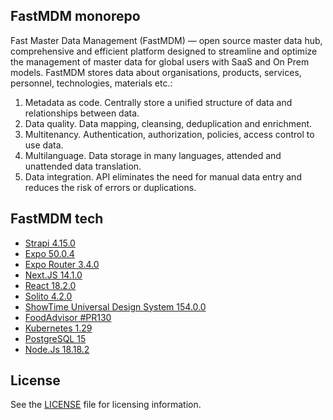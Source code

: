 ## **FastMDM monorepo**
Fast Master Data Management (FastMDM) — open source master data hub, comprehensive and efficient platform designed to streamline and optimize the management of master data for global users with SaaS and On Prem models. FastMDM stores data about organisations, products, services, personnel, technologies, materials etc.:

1. Metadata as code. Centrally store a unified structure of data and relationships between data.
2. Data quality. Data mapping, cleansing, deduplication and enrichment.
3. Multitenancy. Authentication, authorization, policies, access control to use data.
4. Multilanguage. Data storage in many languages, attended and unattended data translation.
5. Data integration. API eliminates the need for manual data entry and reduces the risk of errors or duplications.

## **FastMDM tech**

- [Strapi 4.15.0](https://github.com/strapi/strapi)
- [Expo 50.0.4](https://github.com/expo/examples)
- [Expo Router 3.4.0](https://github.com/expo/expo)
- [Next.JS 14.1.0](https://github.com/vercel/next.js)
- [React 18.2.0](https://github.com/facebook/react/)
- [Solito 4.2.0](https://github.com/nandorojo/solito)
- [ShowTime Universal Design System 154.0.0](https://github.com/showtime-xyz/showtime-frontend/tree/staging)
- [FoodAdvisor #PR130](https://github.com/strapi/foodadvisor)
- [Kubernetes 1.29](https://kubernetes.io/)
- [PostgreSQL 15](https://github.com/zalando/postgres-operator)
- [Node.Js 18.18.2](https://github.com/nodejs/node)

## **License**

See the [LICENSE](./LICENSE) file for licensing information.